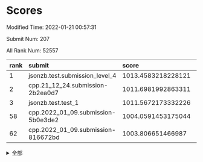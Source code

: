 # Scores

Modified Time: 2022-01-21 00:57:31

Submit Num: 207

All Rank Num: 52557

| rank |               submit               |       score        |       sigma        | pk_num |
| :--- | :--------------------------------- | :----------------- | :----------------- | :----- |
| 1    | jsonzb.test.submission_level_4     | 1013.4583218228121 | 0.8243897286784329 | 1011   |
| 2    | cpp.21_12_24.submission-2b2ea0d7   | 1011.6981992863311 | 0.8120854314200608 | 1013   |
| 3    | jsonzb.test.test_1                 | 1011.5672173332226 | 0.7836253916705631 | 1012   |
| 58   | cpp.2022_01_09.submission-5b0e3de2 | 1004.0591453175044 | 0.7137586129966681 | 1016   |
| 62   | cpp.2022_01_09.submission-816672bd | 1003.806651466987  | 0.7163276462100582 | 1018   |


<details>
<summary>全部</summary>

| rank |                 submit                 |       score        |       sigma        | pk_num |
| :--- | :------------------------------------- | :----------------- | :----------------- | :----- |
| 1    | jsonzb.test.submission_level_4         | 1013.4583218228121 | 0.8243897286784329 | 1011   |
| 2    | cpp.21_12_24.submission-2b2ea0d7       | 1011.6981992863311 | 0.8120854314200608 | 1013   |
| 3    | jsonzb.test.test_1                     | 1011.5672173332226 | 0.7836253916705631 | 1012   |
| 4    | gobigger.level_3.submission_level_3_21 | 1011.5241078534364 | 0.755623893731653  | 1019   |
| 5    | gobigger.level_3.submission_level_3_47 | 1011.3522502817307 | 0.7710241065402118 | 1014   |
| 6    | gobigger.level_3.submission_level_3_36 | 1011.3466472892306 | 0.7744474132154849 | 1013   |
| 7    | gobigger.level_3.submission_level_3_24 | 1011.0601837167172 | 0.7713784171822797 | 1016   |
| 8    | gobigger.level_3.submission_level_3_45 | 1011.0503568716347 | 0.7932762197141392 | 1014   |
| 9    | gobigger.level_3.submission_level_3_22 | 1010.9721320564443 | 0.7805353395608173 | 1012   |
| 10   | gobigger.level_3.submission_level_3_11 | 1010.8066217162819 | 0.7920445772890083 | 1018   |
| 11   | gobigger.level_3.submission_level_3_19 | 1010.7521156582866 | 0.7466846595703478 | 1016   |
| 12   | gobigger.level_3.submission_level_3_32 | 1010.709943435815  | 0.7649882292341948 | 1020   |
| 13   | gobigger.level_3.submission_level_3_20 | 1010.6298101710752 | 0.7754937328585754 | 1016   |
| 14   | gobigger.level_3.submission_level_3_25 | 1010.5822678144585 | 0.7699859584097184 | 1015   |
| 15   | gobigger.level_3.submission_level_3_29 | 1010.4994135450806 | 0.7445604200192777 | 1014   |
| 16   | gobigger.level_3.submission_level_3_34 | 1010.3351622125117 | 0.7965504612786557 | 1013   |
| 17   | gobigger.level_3.submission_level_3_35 | 1010.3159215224472 | 0.7806217025976809 | 1015   |
| 18   | gobigger.level_3.submission_level_3_6  | 1010.2164982501464 | 0.7594101120997997 | 1019   |
| 19   | gobigger.level_3.submission_level_3_48 | 1010.206143365214  | 0.7689052791772846 | 1016   |
| 20   | gobigger.level_3.submission_level_3_28 | 1010.1955156373328 | 0.7577066782373785 | 1020   |
| 21   | gobigger.level_3.submission_level_3_40 | 1010.1696811964658 | 0.7631382638895506 | 1018   |
| 22   | gobigger.level_3.submission_level_3_46 | 1010.1691868024486 | 0.7582819638334056 | 1018   |
| 23   | gobigger.level_3.submission_level_3_42 | 1010.1196229323775 | 0.790854213318343  | 1012   |
| 24   | gobigger.level_3.submission_level_3_10 | 1010.065898804818  | 0.7627844376130907 | 1017   |
| 25   | gobigger.level_3.submission_level_3_8  | 1010.008465578975  | 0.7462874528878046 | 1017   |
| 26   | gobigger.level_3.submission_level_3_49 | 1009.9941249202113 | 0.772319300244246  | 1016   |
| 27   | gobigger.level_3.submission_level_3_13 | 1009.8583882682874 | 0.7812919175412735 | 1018   |
| 28   | gobigger.level_3.submission_level_3_16 | 1009.8431215248321 | 0.7444983695050684 | 1015   |
| 29   | gobigger.level_3.submission_level_3_38 | 1009.7836616687044 | 0.7666636170800007 | 1016   |
| 30   | gobigger.level_3.submission_level_3_23 | 1009.7773532511653 | 0.7649016179743294 | 1015   |
| 31   | gobigger.level_3.submission_level_3_7  | 1009.7646128027745 | 0.750389289072071  | 1015   |
| 32   | gobigger.level_3.submission_level_3_31 | 1009.6474001463004 | 0.744010430912855  | 1011   |
| 33   | gobigger.level_3.submission_level_3_37 | 1009.6080175726382 | 0.7558251376698697 | 1016   |
| 34   | gobigger.level_3.submission_level_3_0  | 1009.5956354695373 | 0.7591512539855196 | 1016   |
| 35   | gobigger.level_3.submission_level_3_1  | 1009.5728853482823 | 0.7451885907114106 | 1016   |
| 36   | gobigger.level_3.submission_level_3_3  | 1009.5008053693439 | 0.7428559218964257 | 1014   |
| 37   | gobigger.level_3.submission_level_3_26 | 1009.479097094541  | 0.7395568467619386 | 1019   |
| 38   | gobigger.level_3.submission_level_3_14 | 1009.4590935962254 | 0.7423295491550471 | 1016   |
| 39   | gobigger.level_3.submission_level_3_9  | 1009.3757065287268 | 0.7701209039428436 | 1014   |
| 40   | gobigger.level_3.submission_level_3_41 | 1009.3709293479398 | 0.7554031721136766 | 1015   |
| 41   | gobigger.level_3.submission_level_3_12 | 1009.3609285504585 | 0.7536894550544954 | 1015   |
| 42   | gobigger.level_3.submission_level_3_30 | 1009.317228650981  | 0.7410851781369375 | 1015   |
| 43   | gobigger.level_3.submission_level_3_43 | 1009.3061991500056 | 0.7385803848501896 | 1011   |
| 44   | gobigger.level_3.submission_level_3_27 | 1009.2203808371212 | 0.734315008216295  | 1012   |
| 45   | gobigger.level_3.submission_level_3_5  | 1009.184795801909  | 0.7369669440932924 | 1016   |
| 46   | gobigger.level_3.submission_level_3_2  | 1009.116340157343  | 0.7492841074009605 | 1017   |
| 47   | gobigger.level_3.submission_level_3_17 | 1009.0739390268901 | 0.7469903390345796 | 1018   |
| 48   | gobigger.level_3.submission_level_3_18 | 1008.9565462888274 | 0.7580150511378498 | 1016   |
| 49   | gobigger.level_3.submission_level_3_15 | 1008.892652131337  | 0.755835383353567  | 1017   |
| 50   | gobigger.level_3.submission_level_3_4  | 1008.6461210936787 | 0.7557100351841785 | 1016   |
| 51   | gobigger.level_3.submission_level_3_39 | 1008.5888209547103 | 0.7579678078059061 | 1012   |
| 52   | gobigger.level_3.submission_level_3_44 | 1008.4839297127253 | 0.7479089431470594 | 1015   |
| 53   | gobigger.level_3.submission_level_3_33 | 1008.4542087014381 | 0.7468592974341094 | 1018   |
| 54   | gobigger.level_1.submission_level_1_29 | 1005.0185279620559 | 0.7214901578682021 | 1019   |
| 55   | gobigger.level_1.submission_level_1_41 | 1004.7372703564819 | 0.7305103400919487 | 1016   |
| 56   | gobigger.level_1.submission_level_1_34 | 1004.3419898213648 | 0.7203231431466005 | 1011   |
| 57   | gobigger.level_1.submission_level_1_9  | 1004.1160951076556 | 0.7158609324017103 | 1022   |
| 58   | cpp.2022_01_09.submission-5b0e3de2     | 1004.0591453175044 | 0.7137586129966681 | 1016   |
| 59   | gobigger.level_1.submission_level_1_20 | 1003.906332978224  | 0.7220942498913935 | 1014   |
| 60   | gobigger.level_1.submission_level_1_17 | 1003.9043946428217 | 0.7139623798872744 | 1014   |
| 61   | gobigger.level_1.submission_level_1_7  | 1003.8341307442732 | 0.711096916311782  | 1021   |
| 62   | cpp.2022_01_09.submission-816672bd     | 1003.806651466987  | 0.7163276462100582 | 1018   |
| 63   | gobigger.level_1.submission_level_1_40 | 1003.7953067428008 | 0.7075876906724299 | 1014   |
| 64   | gobigger.level_1.submission_level_1_27 | 1003.7600551361778 | 0.7213892700562182 | 1015   |
| 65   | gobigger.level_1.submission_level_1_18 | 1003.7274956977325 | 0.7210539676412634 | 1014   |
| 66   | gobigger.level_1.submission_level_1_23 | 1003.6811563483424 | 0.7321292939526252 | 1017   |
| 67   | gobigger.level_1.submission_level_1_28 | 1003.5369078586779 | 0.7124496922809875 | 1015   |
| 68   | gobigger.level_1.submission_level_1_12 | 1003.503431865167  | 0.7077989119916558 | 1015   |
| 69   | gobigger.level_1.submission_level_1_43 | 1003.4696671863039 | 0.7182732130064609 | 1017   |
| 70   | gobigger.level_1.submission_level_1_5  | 1003.4568166881985 | 0.716831494797173  | 1016   |
| 71   | gobigger.level_1.submission_level_1_8  | 1003.4098812153488 | 0.7170829530582807 | 1012   |
| 72   | gobigger.level_1.submission_level_1_24 | 1003.353938096405  | 0.7073356922406788 | 1014   |
| 73   | gobigger.level_1.submission_level_1_30 | 1003.3433923660373 | 0.7208607561356186 | 1011   |
| 74   | gobigger.level_1.submission_level_1_16 | 1003.3175866229581 | 0.7178495136104401 | 1016   |
| 75   | gobigger.level_1.submission_level_1_38 | 1003.2719261264518 | 0.7171827097761753 | 1015   |
| 76   | gobigger.level_1.submission_level_1_49 | 1003.2638575106256 | 0.7078628399819832 | 1015   |
| 77   | gobigger.level_1.submission_level_1_19 | 1003.2501594106797 | 0.7149274064505818 | 1016   |
| 78   | gobigger.level_1.submission_level_1_10 | 1003.2186118842785 | 0.7199573916756223 | 1020   |
| 79   | gobigger.level_1.submission_level_1_15 | 1003.2176948314144 | 0.7204471195192242 | 1019   |
| 80   | gobigger.level_1.submission_level_1_3  | 1003.1952015312878 | 0.7060494716970995 | 1016   |
| 81   | gobigger.level_1.submission_level_1_6  | 1003.1594496749458 | 0.7056151322860749 | 1013   |
| 82   | gobigger.level_1.submission_level_1_21 | 1003.1406880608483 | 0.719155906444079  | 1016   |
| 83   | gobigger.level_1.submission_level_1_2  | 1003.1380742692434 | 0.7119150811760746 | 1020   |
| 84   | gobigger.level_1.submission_level_1_46 | 1003.1350274036463 | 0.706418208914561  | 1020   |
| 85   | gobigger.level_1.submission_level_1_4  | 1003.0971774419854 | 0.7166831448722925 | 1012   |
| 86   | gobigger.level_1.submission_level_1_26 | 1002.9997480355412 | 0.715949411763695  | 1020   |
| 87   | gobigger.level_1.submission_level_1_39 | 1002.923050535895  | 0.7122272317965148 | 1017   |
| 88   | gobigger.level_1.submission_level_1_14 | 1002.7989062494881 | 0.7207308724852133 | 1017   |
| 89   | gobigger.level_1.submission_level_1_25 | 1002.72158119331   | 0.719002989274715  | 1016   |
| 90   | gobigger.level_1.submission_level_1_11 | 1002.6719467905702 | 0.7094728243515792 | 1012   |
| 91   | gobigger.level_1.submission_level_1_44 | 1002.6681241858898 | 0.7207762963994926 | 1015   |
| 92   | gobigger.level_1.submission_level_1_33 | 1002.6105178587363 | 0.7038510263513285 | 1013   |
| 93   | gobigger.level_1.submission_level_1_36 | 1002.6063443334173 | 0.7216358837110262 | 1008   |
| 94   | gobigger.level_1.submission_level_1_42 | 1002.3900469126804 | 0.7084306516219434 | 1017   |
| 95   | gobigger.level_1.submission_level_1_1  | 1002.3782160191845 | 0.7041542459910811 | 1017   |
| 96   | gobigger.level_1.submission_level_1_45 | 1002.2795171115082 | 0.7153747772142609 | 1012   |
| 97   | gobigger.level_1.submission_level_1_31 | 1002.2581148583508 | 0.7013422927195683 | 1013   |
| 98   | gobigger.level_1.submission_level_1_0  | 1002.1989707184309 | 0.7172449024595315 | 1021   |
| 99   | gobigger.level_1.submission_level_1_37 | 1002.1631155484063 | 0.7135729384637939 | 1015   |
| 100  | gobigger.level_1.submission_level_1_35 | 1002.1073196115325 | 0.7038671705126327 | 1020   |
| 101  | gobigger.level_1.submission_level_1_47 | 1001.9864154043233 | 0.7177226235106736 | 1015   |
| 102  | gobigger.level_1.submission_level_1_22 | 1001.9634238106115 | 0.715326048025352  | 1018   |
| 103  | gobigger.level_1.submission_level_1_13 | 1001.7133268352841 | 0.7131472703755729 | 1017   |
| 104  | gobigger.level_1.submission_level_1_32 | 1001.4411323618722 | 0.7085708150113429 | 1016   |
| 105  | gobigger.level_1.submission_level_1_48 | 1001.3293684823625 | 0.7074817098998084 | 1017   |
| 106  | gobigger.random.submission_random_24   | 997.5820025405823  | 0.7203372759589655 | 1013   |
| 107  | gobigger.random.submission_random_20   | 997.5729521457383  | 0.7080246776005419 | 1014   |
| 108  | gobigger.random.submission_random_9    | 997.1409873749078  | 0.7054877882057331 | 1014   |
| 109  | gobigger.random.submission_random_2    | 997.0670469005673  | 0.7080685864997406 | 1019   |
| 110  | gobigger.random.submission_random_6    | 996.6635409307513  | 0.716532106513936  | 1016   |
| 111  | gobigger.random.submission_random_10   | 996.472737750924   | 0.7203970040759409 | 1018   |
| 112  | gobigger.random.submission_random_41   | 996.4612530104677  | 0.704520793355896  | 1016   |
| 113  | gobigger.random.submission_random_33   | 996.3890691823655  | 0.702538906361992  | 1013   |
| 114  | gobigger.random.submission_random_32   | 996.3818762705333  | 0.7013221267606955 | 1012   |
| 115  | gobigger.random.submission_random_3    | 996.3723721070905  | 0.7077688045249829 | 1017   |
| 116  | gobigger.random.submission_random_30   | 996.3484590736567  | 0.7071909202138023 | 1015   |
| 117  | gobigger.random.submission_random_14   | 996.3168297834238  | 0.7053554410107312 | 1011   |
| 118  | gobigger.random.submission_random_13   | 996.3010822566785  | 0.698371834161106  | 1016   |
| 119  | gobigger.random.submission_random_37   | 996.2032422768585  | 0.7060336847190763 | 1018   |
| 120  | gobigger.random.submission_random_16   | 996.1924871159249  | 0.7195079106823958 | 1014   |
| 121  | gobigger.random.submission_random_11   | 996.1807220958107  | 0.701476098042741  | 1015   |
| 122  | gobigger.random.submission_random_36   | 996.1734539767431  | 0.7220320244791683 | 1014   |
| 123  | gobigger.random.submission_random_45   | 996.1680377374187  | 0.705094084050858  | 1019   |
| 124  | gobigger.random.submission_random_4    | 996.1653868385129  | 0.7095943526063837 | 1014   |
| 125  | gobigger.random.submission_random_38   | 996.1454200921096  | 0.719497811598294  | 1016   |
| 126  | gobigger.random.submission_random_5    | 996.1104295846001  | 0.7075696260893864 | 1017   |
| 127  | gobigger.random.submission_random_18   | 996.0767924888266  | 0.7111522605044818 | 1019   |
| 128  | gobigger.random.submission_random_19   | 996.0712966247756  | 0.7023896735138284 | 1013   |
| 129  | gobigger.random.submission_random_31   | 996.0567071671042  | 0.7157076353043329 | 1013   |
| 130  | gobigger.random.submission_random_42   | 996.0103650381492  | 0.7096975336641856 | 1017   |
| 131  | gobigger.random.submission_random_17   | 995.9877717306957  | 0.7026390502941656 | 1013   |
| 132  | gobigger.random.submission_random_35   | 995.9322096522803  | 0.7091224733723437 | 1016   |
| 133  | gobigger.random.submission_random_29   | 995.9120002586241  | 0.7008155543412168 | 1016   |
| 134  | gobigger.random.submission_random_46   | 995.8799742853671  | 0.712230483375995  | 1014   |
| 135  | gobigger.random.submission_random_27   | 995.8041486728639  | 0.6983351758766069 | 1016   |
| 136  | gobigger.random.submission_random_0    | 995.7996369337304  | 0.714271517359319  | 1013   |
| 137  | gobigger.random.submission_random_47   | 995.7956257374879  | 0.6956118953782885 | 1017   |
| 138  | gobigger.random.submission_random_40   | 995.7283137453661  | 0.7058482064049789 | 1013   |
| 139  | gobigger.random.submission_random_22   | 995.7256885460694  | 0.7050300584936638 | 1017   |
| 140  | gobigger.random.submission_random_15   | 995.7162984823427  | 0.7134290534043106 | 1018   |
| 141  | gobigger.random.submission_random_23   | 995.6897179045908  | 0.7141355003929226 | 1017   |
| 142  | gobigger.random.submission_random_48   | 995.6852195363338  | 0.7126349246707191 | 1015   |
| 143  | gobigger.random.submission_random_26   | 995.6053460511702  | 0.7109590759401767 | 1017   |
| 144  | gobigger.random.submission_random_21   | 995.582981238475   | 0.7123767642063014 | 1011   |
| 145  | gobigger.random.submission_random_12   | 995.5204911861774  | 0.7232938422393157 | 1021   |
| 146  | gobigger.random.submission_random_43   | 995.5074766881448  | 0.7149103101784605 | 1016   |
| 147  | gobigger.random.submission_random_1    | 995.4942474938703  | 0.7042476252335581 | 1014   |
| 148  | gobigger.random.submission_random_44   | 995.4478200485557  | 0.7142501638788914 | 1018   |
| 149  | gobigger.random.submission_random_7    | 995.3242841654627  | 0.7190741820284722 | 1015   |
| 150  | gobigger.random.submission_random_25   | 995.2920966447091  | 0.72849819453884   | 1018   |
| 151  | gobigger.random.submission_random_28   | 995.1934189883275  | 0.7153086007747977 | 1018   |
| 152  | gobigger.random.submission_random_39   | 995.1122389310568  | 0.7100172381181117 | 1018   |
| 153  | gobigger.random.submission_random_49   | 994.6079423555717  | 0.7185696318318807 | 1015   |
| 154  | gobigger.level_2.submission_level_2_11 | 994.5277993546291  | 0.7215719913887908 | 1017   |
| 155  | gobigger.random.submission_random_34   | 994.5110393038551  | 0.7096259477783953 | 1019   |
| 156  | gobigger.random.submission_random_8    | 994.1825109365184  | 0.7194750006756998 | 1017   |
| 157  | gobigger.level_2.submission_level_2_34 | 994.0672240227764  | 0.7393125871684096 | 1021   |
| 158  | gobigger.level_2.submission_level_2_2  | 993.7017024032847  | 0.75098541148869   | 1013   |
| 159  | gobigger.level_2.submission_level_2_13 | 993.3985893843059  | 0.7358969847399708 | 1022   |
| 160  | gobigger.level_2.submission_level_2_25 | 993.2109751432389  | 0.7342150462793269 | 1014   |
| 161  | gobigger.level_2.submission_level_2_19 | 993.1808995136305  | 0.7499608346007669 | 1015   |
| 162  | gobigger.level_2.submission_level_2_49 | 993.135582152483   | 0.7428307665402135 | 1015   |
| 163  | gobigger.level_2.submission_level_2_44 | 992.9860014751639  | 0.7309196915918976 | 1014   |
| 164  | gobigger.level_2.submission_level_2_29 | 992.9380865999126  | 0.7500339570242082 | 1015   |
| 165  | gobigger.level_2.submission_level_2_4  | 992.9115800962693  | 0.7370852429481253 | 1013   |
| 166  | gobigger.level_2.submission_level_2_18 | 992.8840684604017  | 0.7369407085626307 | 1016   |
| 167  | gobigger.level_2.submission_level_2_20 | 992.810189912861   | 0.7302501068672932 | 1016   |
| 168  | gobigger.level_2.submission_level_2_5  | 992.7472595372399  | 0.7440081048652972 | 1014   |
| 169  | gobigger.level_2.submission_level_2_46 | 992.7308936910681  | 0.7377090975233126 | 1015   |
| 170  | gobigger.level_2.submission_level_2_33 | 992.668226362104   | 0.7406290296165667 | 1019   |
| 171  | gobigger.level_2.submission_level_2_31 | 992.5870601028105  | 0.7556054946502303 | 1016   |
| 172  | gobigger.level_2.submission_level_2_3  | 992.5851581768503  | 0.7355932325527885 | 1018   |
| 173  | gobigger.level_2.submission_level_2_10 | 992.5544119234927  | 0.7417229788546413 | 1015   |
| 174  | gobigger.level_2.submission_level_2_7  | 992.3713497109201  | 0.7482724730193644 | 1017   |
| 175  | gobigger.level_2.submission_level_2_47 | 992.3569201225698  | 0.7417785427471049 | 1016   |
| 176  | gobigger.level_2.submission_level_2_28 | 992.3314603202795  | 0.7386386791120498 | 1012   |
| 177  | gobigger.level_2.submission_level_2_36 | 992.2515998134019  | 0.7470264603427366 | 1016   |
| 178  | gobigger.level_2.submission_level_2_0  | 992.160405274111   | 0.7686332645738819 | 1014   |
| 179  | gobigger.level_2.submission_level_2_16 | 992.0619533337785  | 0.7493153015482696 | 1014   |
| 180  | gobigger.level_2.submission_level_2_48 | 992.0402432556062  | 0.7498212820745503 | 1017   |
| 181  | gobigger.level_2.submission_level_2_21 | 992.0311864100265  | 0.7611516697800943 | 1020   |
| 182  | gobigger.level_2.submission_level_2_12 | 992.024152094341   | 0.7544271861877299 | 1020   |
| 183  | gobigger.level_2.submission_level_2_24 | 992.0173466546894  | 0.7462984665848784 | 1015   |
| 184  | gobigger.level_2.submission_level_2_43 | 991.9955087598318  | 0.7532157793687734 | 1012   |
| 185  | gobigger.level_2.submission_level_2_32 | 991.9687828453765  | 0.7431495558123694 | 1015   |
| 186  | gobigger.level_2.submission_level_2_14 | 991.8212427794749  | 0.748401102144125  | 1011   |
| 187  | gobigger.level_2.submission_level_2_15 | 991.8067770958705  | 0.7410715487017036 | 1013   |
| 188  | gobigger.level_2.submission_level_2_6  | 991.7898742316311  | 0.7425914298319479 | 1019   |
| 189  | gobigger.level_2.submission_level_2_23 | 991.777482948063   | 0.7660741414124288 | 1016   |
| 190  | gobigger.level_2.submission_level_2_37 | 991.7766827792176  | 0.7405653150789638 | 1008   |
| 191  | gobigger.level_2.submission_level_2_22 | 991.6935780035876  | 0.74785177524967   | 1009   |
| 192  | gobigger.level_2.submission_level_2_30 | 991.6870980570123  | 0.7550820326794578 | 1017   |
| 193  | gobigger.level_2.submission_level_2_9  | 991.6852048232544  | 0.7364568684200826 | 1018   |
| 194  | gobigger.level_2.submission_level_2_27 | 991.6447444544995  | 0.7444969290891372 | 1017   |
| 195  | gobigger.level_2.submission_level_2_17 | 991.6201039189917  | 0.7455254268043395 | 1013   |
| 196  | gobigger.level_2.submission_level_2_8  | 991.5894748261159  | 0.7471443238967622 | 1014   |
| 197  | gobigger.level_2.submission_level_2_45 | 991.5348822231969  | 0.7381993758401902 | 1019   |
| 198  | gobigger.level_2.submission_level_2_26 | 991.5036985804735  | 0.7453533109550933 | 1013   |
| 199  | gobigger.level_2.submission_level_2_40 | 991.3917691711567  | 0.7349332880228773 | 1015   |
| 200  | gobigger.level_2.submission_level_2_1  | 991.2321879901696  | 0.7547263705686456 | 1016   |
| 201  | gobigger.level_2.submission_level_2_41 | 991.2269742418837  | 0.7282678024920748 | 1013   |
| 202  | gobigger.level_2.submission_level_2_35 | 991.0221032020795  | 0.7664537715581218 | 1013   |
| 203  | gobigger.level_2.submission_level_2_42 | 990.684694575616   | 0.7683949205612259 | 1017   |
| 204  | gobigger.level_2.submission_level_2_39 | 990.3750029582615  | 0.7658791258428442 | 1014   |
| 205  | gobigger.level_2.submission_level_2_38 | 989.6501833144422  | 0.7776626068291567 | 1017   |
| 206  | gobigger.none.submission_none_0        | 978.8189433970564  | 1.2572131652794603 | 1018   |
| 207  | gobigger.none.submission_none_1        | 977.9315061835949  | 1.3348685067385635 | 1017   |

</details>